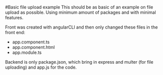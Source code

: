 #Basic file upload example
This should be as basic of an example on file upload as possible. Using minimum amount of packages and with minimal features.

Front was created with angularCLI and then only changed these files in the front end:
- app.component.ts
- app.component.html
- app.module.ts

Backend is only package.json, which bring in express and multer (for file uploading)
and app.js for the code.
